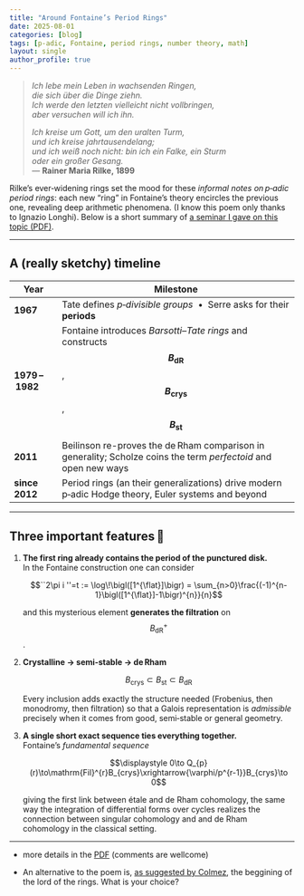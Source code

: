 ```yaml
---
title: "Around Fontaine’s Period Rings"
date: 2025-08-01
categories: [blog]
tags: [p‑adic, Fontaine, period rings, number theory, math]
layout: single
author_profile: true
---
```


> *Ich lebe mein Leben in wachsenden Ringen,  
> die sich über die Dinge ziehn.  
> Ich werde den letzten vielleicht nicht vollbringen,  
> aber versuchen will ich ihn.*  
>   
> *Ich kreise um Gott, um den uralten Turm,  
> und ich kreise jahrtausendelang;  
> und ich weiß noch nicht: bin ich ein Falke, ein Sturm  
> oder ein großer Gesang.*  
> — **Rainer Maria Rilke, 1899**

Rilke’s ever‑widening rings set the mood for these *informal notes on p‑adic period rings*: each new “ring” in Fontaine’s theory encircles the previous one, revealing deep arithmetic phenomena.  (I know this poem only thanks to Ignazio Longhi).
Below is a short summary of [a seminar I gave on this topic (PDF)](https://nimath.github.io/files/notes_on_fontaine_rings.pdf).

---

## A (really sketchy) timeline

| Year | Milestone |
|------|-----------|
| **1967** | Tate defines *p‑divisible groups* &nbsp;•&nbsp; Serre asks for their **periods** |
| **1979 – 1982** | Fontaine introduces *Barsotti–Tate rings* and constructs **$$B_{\mathrm{dR}}$$**, **$$B_{\mathrm{crys}}$$**, **$$B_{\mathrm{st}}$$** |
| **2011** | Beilinson re-proves the de Rham comparison in generality; Scholze coins the term *perfectoid* and open new ways|
| **since 2012** | Period rings (an their generalizations) drive modern p‑adic Hodge theory, Euler systems and beyond |



---

## Three important features 🍴

1. **The first ring already contains the period of the punctured disk.**  
   In the Fontaine construction one can consider  
   
     $$``2\pi i ''=t := \log\!\bigl([1^{\flat}]\bigr) = \sum_{n>0}\frac{(-1)^{n-1}\bigl([1^{\flat}]-1\bigr)^{n}}{n}$$
    
   and this mysterious element **generates the filtration** on $$B_{\mathrm{dR}}^{+}$$.

2. **Crystalline → semi‑stable → de Rham**  
   
     $$B_{\mathrm{crys}} \subset B_{\mathrm{st}} \subset B_{\mathrm{dR}}$$
    
   Every inclusion adds exactly the structure needed (Frobenius, then monodromy, then filtration) so that a Galois representation is *admissible* precisely when it comes from good, semi‑stable or general geometry.

3. **A single short exact sequence ties everything together.**  
   Fontaine’s *fundamental sequence*  
   
    $$\displaystyle 0\to Q_{p}(r)\to\mathrm{Fil}^{r}B_{crys}\xrightarrow{\varphi/p^{r-1}}B_{crys}\to 0$$

   giving the first link between étale and de Rham cohomology, the same way the integration of differential forms  over cycles realizes the connection between singular cohomology and and de Rham cohomology in the  classical setting.

---

* more details in the [PDF]((https://nimath.github.io/files/notes_on_fontaine_rings.pdf)) (comments are wellcome)

* An alternative to the poem is, [as suggested by Colmez](https://webusers.imj-prg.fr/~pierre.colmez/FW.pdf), the beggining of the lord of the rings. What is your choice?


